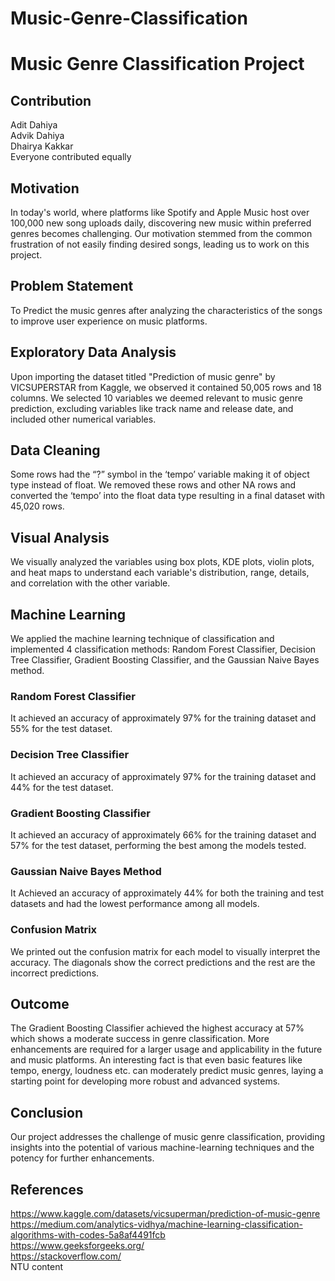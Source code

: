 # Music-Genre-Classification
# Music Genre Classification Project

## Contribution
Adit Dahiya    
Advik Dahiya   
Dhairya Kakkar    
Everyone contributed equally

## Motivation
In today's world, where platforms like Spotify and Apple Music host over 100,000 new song uploads daily, discovering new music within preferred genres becomes challenging. Our motivation stemmed from the common frustration of not easily finding desired songs, leading us to work on this project.

## Problem Statement
To Predict the music genres after analyzing the characteristics of the songs to improve user experience on music platforms.

## Exploratory Data Analysis
Upon importing the dataset titled "Prediction of music genre" by VICSUPERSTAR from Kaggle, we observed it contained 50,005 rows and 18 columns. We selected 10 variables we deemed relevant to music genre prediction, excluding variables like track name and release date, and included other numerical variables.

## Data Cleaning
Some rows had the “?” symbol in the ‘tempo’ variable making it of object type instead of float. We removed these rows and other NA rows and converted the ‘tempo’ into the float data type resulting in a final dataset with 45,020 rows.

## Visual Analysis
We visually analyzed the variables using box plots, KDE plots, violin plots, and heat maps to understand each variable's distribution, range, details, and correlation with the other variable.

## Machine Learning
We applied the machine learning technique of classification and implemented 4 classification methods: Random Forest Classifier, Decision Tree Classifier, Gradient Boosting Classifier, and the Gaussian Naive Bayes method.

### Random Forest Classifier
It achieved an accuracy of approximately 97% for the training dataset and 55% for the test dataset. 

### Decision Tree Classifier
It achieved an accuracy of approximately 97% for the training dataset and 44% for the test dataset.

### Gradient Boosting Classifier
It achieved an accuracy of approximately 66% for the training dataset and 57% for the test dataset, performing the best among the models tested.

### Gaussian Naive Bayes Method
It Achieved an accuracy of approximately 44% for both the training and test datasets and had the lowest performance among all models.

### Confusion Matrix
We printed out the confusion matrix for each model to visually interpret the accuracy. The diagonals show the correct predictions and the rest are the incorrect predictions.

## Outcome
The Gradient Boosting Classifier achieved the highest accuracy at 57% which shows a moderate success in genre classification. More enhancements are required for a larger usage and applicability in the future and music platforms. An interesting fact is that even basic features like tempo, energy, loudness etc. can moderately predict music genres, laying a starting point for developing more robust and advanced systems.

## Conclusion
Our project addresses the challenge of music genre classification, providing insights into the potential of various machine-learning techniques and the potency for further enhancements.

## References
https://www.kaggle.com/datasets/vicsuperman/prediction-of-music-genre  
https://medium.com/analytics-vidhya/machine-learning-classification-algorithms-with-codes-5a8af4491fcb   
https://www.geeksforgeeks.org/   
https://stackoverflow.com/   
NTU content 


